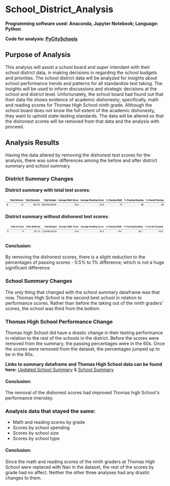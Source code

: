 # School_District_Analysis
**Programming software used: Anaconda, Jupyter Notebook; Language: Python**

**Code for analysis: [PyCitySchools](https://github.com/Ariannatopbjerg/School_District_Analysis/blob/main/PyCitySchools_Challenge.ipynb)**

## Purpose of Analysis
This analysis will assist a school board and super intendant with their school district data, in making decisions in regarding the school budgets and priorities. The school district data will be analyzed for insights about school performance trends and patterns for all standardize test taking. The insights will be used to inform discussions and strategic decisions at the school and district level. Unfortunately, the school board had found out that their data file shows evidence of academic dishonesty; specifically, math and reading scores for Thomas High School ninth grade. Although the school board does not know the full extent of the academic dishonesty, they want to uphold state-testing standards. The data will be altered so that the dishonest scores will be removed from that data and the analysis with proceed. 

## Analysis Results
Having the data altered by removing the dishonest test scores for the analysis, there was some differences among the before and after district summary and school summary. 

### District Summary Changes
**District summary with total test scores**:

![](https://github.com/Ariannatopbjerg/School_District_Analysis/blob/main/images/district_sum_old.PNG)

**District summary without dishonest test scores**:

![](https://github.com/Ariannatopbjerg/School_District_Analysis/blob/main/images/district_sum_new.PNG)

#### Conclusion:
By removing the dishonest scores, there is a slight reduction to the percentages of passing scores - 0.5% to 1% difference; which is not a huge significant difference. 

### School Summary Changes
The only thing that changed with the school summary dataframe was that now, Thomas High School is the second best school in relation to performance scores. Rather than before the taking out of the ninth graders' scores, the school was third from the bottom.

### Thomas High School Performance Change
Thomas high School did have a drastic change in their testing performance in relation to the rest of the schools in the district. Before the scores were removed from the summary, the passing percentages were in the 60s. Once the scores were removed from the dataset, the percentages jumped up to be in the 90s. 

**Links to summary dataframe and Thomas High School data can be found here:** [Updated School Summary](https://github.com/Ariannatopbjerg/School_District_Analysis/blob/main/images/school_summary_new.PNG) & [School Summary](https://github.com/Ariannatopbjerg/School_District_Analysis/blob/main/images/school_summary_old.PNG)

#### Conclusion:
The removal of the dishonest scores had improved Thomas high School's performance imensley. 

### Analysis data that stayed the same:
- Math and reading scores by grade
- Scores by school spending
- Scores by school size
- Scores by school type

#### Conclusion:
Since the math and reading scores of the ninth graders at Thomas High School were replaced with Nan in the dataset, the rest of the scores by grade had no affect. Neither the other three analyses had any drastic changes to them.
